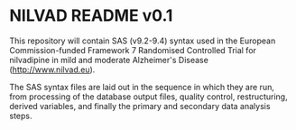 # NILVAD README v0.1

This repository will contain SAS (v9.2-9.4) syntax used in the European Commission-funded Framework 7 Randomised Controlled Trial for nilvadipine in mild and moderate Alzheimer's Disease (http://www.nilvad.eu).

The SAS syntax files are laid out in the sequence in which they are run, from processing of the database output files, quality control, restructuring, derived variables, and finally the primary and secondary data analysis steps.

